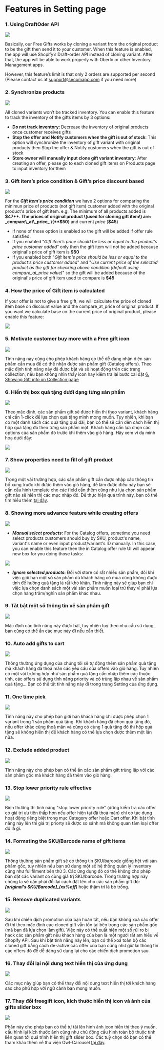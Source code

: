 # Features in Setting page

### 1. Using DraftOder API

![](../.gitbook/assets/image%20%2814%29.png)

Basically, our Free Gifts works by cloning a variant from the original product to be the gift then send it to your customer. When this feature is enabled, the app will use Shopify’s Draft-order API instead of cloning variant. After that, the app will be able to work properly with Oberlo or other Inventory Management apps. 

However, this feature’s limit is that only 2 orders are supported per second \(Please contact us at support@secomapp.com if you need more\) 

### 2. Synchronize products

![](../.gitbook/assets/image%20%2816%29.png)

All cloned variants won’t be tracked inventory. You can enable this feature to track the inventory of the gifts items by 3 options: 

* **Do not track inventory**: Decrease the inventory of original products once customer receives gifts
* **Stop the offer and Notify customers when the gift is out of stock**: This option will synchronize the inventory of gift variant with original products then Stop the offer & Notify customers when the gift is out of stock
* **Store owner will manually input clone gift variant inventory**: After creating an offer, please go to each cloned gift items on Products page to input inventory for them

### 3. Gift item’s price condition & Gift’s price discount based

![](../.gitbook/assets/image%20%2817%29.png)

For the _**Gift item's price condition**_ we have 2 options for comparing the minimun price of products \(not gift item\) customer added with the original product's price of gift item. e.g: The minimum of all products added is **$47**. The prices of original product \(used for cloning gift item\) are: _compare\_at\_price_ \(**$50**\) and current _price_ \(**$45**\)

* If none of those option is enabled so the gift will be added if offer rule satisfied.
* If you enabled "_Gift item's price should be less or equal to the product's price customer added_" only then the gift item will not be added because original's price of gift item is **$50**
* If you enabled both "_Gift item's price should be less or equal to the product's price customer added_" and "_Use current price of the selected product as the gift for checking above condition \(default using compare\_at\_price value\)_" so the gift will be added because of the original's price of gift item used to compare is **$45**

### 4. How the price of Gift item is calculated

If your offer is not to give a free gift, we will calculate the price of cloned item base on discount value and the compare\_at\_price of original product. If you want we calculate base on the current price of original product, please enable this feature:

![](../.gitbook/assets/image%20%2815%29.png)

### 5. Motivate customer buy more with a Free gift icon

![](../.gitbook/assets/image%20%2833%29.png)

Tính năng này cũng cho phép khách hàng có thể dễ dàng nhận diện sản phẩm cần mua để có thể nhận được sản phẩm gift \(Catalog offers\). Theo mặc định tính năng này đã được bật và sẽ hoạt động trên các trang collection, nếu bạn không nhìn thấy icon hay kiểm tra lại bước cài đặt [6. Showing Gift info on Collection page](../installation-code-needs-for-your-stores-theme/showing-gifts-info-on-catalog-page.md)

### 6. Hiển thị box quà tặng dưới dạng từng sản phẩm

![](../.gitbook/assets/image%20%2826%29.png)

Theo mặc định, các sản phẩm gift sẽ được hiển thị theo variant, khách hàng chỉ cần 1-click để lựa chọn quà tặng mình mong muốn. Tuy nhiên, khi bạn có một danh sách các quà tặng quá dài, bạn có thể sẽ cần đến cách hiển thị hộp quà tặng đó theo từng sản phẩm một. Khách hàng cần lựa chọn các options của sản phẩm đó trước khi thêm vào giỏ hàng. Hãy xem ví dụ minh hoạ dưới đây:

![](../.gitbook/assets/image%20%2840%29.png)

### 7. Show properties need to fill of gift product

![](../.gitbook/assets/image%20%2823%29.png)

Trong một vài trường hợp, các sản phẩm gift cần được nhập các thông tin bổ xung trước khi được thêm vào giỏ hàng, để làm được điều này bạn sẽ cần cấu hình template cho các field cần thêm cũng như lựa chọn sản phẩm gift nào sẽ hiển thị các mục nhập đó. Để thực hiện quá trình này, bạn có thể tìm hiểu thêm [tại đây](how-to-let-customer-input-property-fields-before-adding-gift-to-cart..md).

### 8. Showing more advance feature while creating offers

![](../.gitbook/assets/image%20%2820%29.png)

* _**Manual select products:**_ For the Catalog offers, sometime you need select products customers should buy by SKU, product's name, variant's name or even input product/variant's ID manually. In this case, you can enable this feature then the in Catalog offer rule UI will appear new box for you doing those tasks:

![](../.gitbook/assets/image%20%2836%29.png)

* _**Ignore selected products**_**:** Đối với store có rất nhiều sản phẩm, đôi khi việc giới hạn một số sản phẩm dù khách hàng có mua cũng không được tính để hưởng quà tặng là rất khó khăn. Tính năng này sẽ giúp bạn chỉ việc lựa chọn danh sách một vài sản phẩm muốn loại trừ thay vì phải lựa chọn hàng trăm/nghìn sản phẩm khác nhau.

### 9. Tắt bật một số thông tin về sản phẩm gift

![](../.gitbook/assets/image%20%2839%29.png)

Mặc định các tính năng này được bật, tuy nhiên tuỳ theo nhu cầu sử dụng, bạn cũng có thể ẩn các mục này đi nếu cần thiết.

### 10. Auto add gifts to cart

![](../.gitbook/assets/image%20%2831%29.png)

Thông thường ứng dụng của chúng tôi sẽ tự động thêm sản phẩm quà tặng mà khách hàng đã thoả mãn các yêu cầu của offers vào giỏ hàng. Tuy nhiên có một vài trường hợp như sản phẩm quà tặng cần nhập thêm các thuộc tính, các offers sử dụng tính năng priority và có trùng lặp nhau về sản phẩm quà tặng... Bạn có thể tắt tính năng này đi trong trang Setting của ứng dụng.

### 11. One time pick

![](../.gitbook/assets/image%20%2828%29.png)

Tính năng này cho phép bạn giới hạn khách hàng chỉ được phép chọn 1 variant trong 1 sản phẩm quà tặng. Khi khách hàng đã chọn quà tặng đó, nếu offer khác cũng thoả mãn và cũng có cùng 1 quà tặng đó thì hộp quà tặng sẽ không hiển thị để khách hàng có thể lựa chọn được thêm một lần nữa.

### 12. Exclude added product

![](../.gitbook/assets/image%20%2819%29.png)

Tính năng này cho phép bạn có thể ẩn các sản phẩm gift trùng lặp với các sản phẩm gốc mà khách hàng đã thêm vào giỏ hàng.

### 13. Stop lower priority rule effective

![](../.gitbook/assets/image%20%2821%29.png)

Bình thường thì tính năng "stop lower priority rule" \(dừng kiểm tra các offer có giá trị ưu tiên thấp hơn nếu offer hiện tại đã thoả mãn\) chỉ có tác dụng hoạt động riêng biệt trong mục Category offer hoặc Cart offer. Khi bật tính năng này lên thì giá trị priorty sẽ được so sánh mà không quan tâm loại offer đó là gì.

### 14. Formating the SKU/Barcode name of gift items

![](../.gitbook/assets/image%20%2822%29.png)

Thông thường sản phẩm gift sẽ có thông tin SKU/barcode giống hệt với sản phẩm gốc, tuy nhiên nếu bạn sử dụng một số hệ thống quản lý inventory cũng như fullfilment bên thứ 3. Các ứng dụng đó có thể không cho phép bạn đặt các variant có cùng giá trị SKU/barcode. Trong trường hợp này chúng ta sẽ cần phải đổi lại cách đặt tên cho các sản phẩm gift đó: _**\[original's SKU/Barcode\]\_\(xx%off\)**_ hoặc thậm trí là bỏ trống.

### 15. Remove duplicated variants

![](../.gitbook/assets/image%20%2837%29.png)

Sau khi chiến dịch promotion của bạn hoàn tất, nếu bạn không xoá các offer đi thì theo mặc định các cloned gift vẫn tồn tại bên trong các sản phẩm gốc \(mà bạn đã lựa chọn làm gift\). Việc này có thể xuất hiện một số rủi ro bị hack các sản phẩm gift nếu khách hàng của bạn là một người rất am hiểu về Shopify API. Sau khi bật tính năng này lên, bạn có thể xoá toàn bộ các cloned gift bằng cách de-active các offer của bạn cũng như giữ lại thông tin các offers đó để dễ dàng sử dụng lại cho các chiến dịch promotion sau.

### 16.  Thay đổi lại nội dung text hiển thị của ứng dụng

![](../.gitbook/assets/image%20%2838%29.png)

Các mục này giúp bạn có thể thay đổi nội dung text hiển thị tới khách hàng sao cho phù hợp với ngữ cảnh bạn mong muốn.

### 17. Thay đổi freegift icon, kích thước hiển thị icon và ảnh của gifts slider box

![](../.gitbook/assets/image%20%2827%29.png)

Phần này cho phép bạn có thể tự tải lên hình ảnh icon hiển thị theo ý muốn, cấu hình lại kích thước ảnh cũng như chủ động cấu hình toàn bộ thuộc tính liên quan tới quá trình hiển thị gift slider box. Các tuỳ chọn đó bạn có thể tham khảo thêm về thư viện Owl-Carousel [tại đây](http://www.landmarkmlp.com/js-plugin/owl.carousel/).



